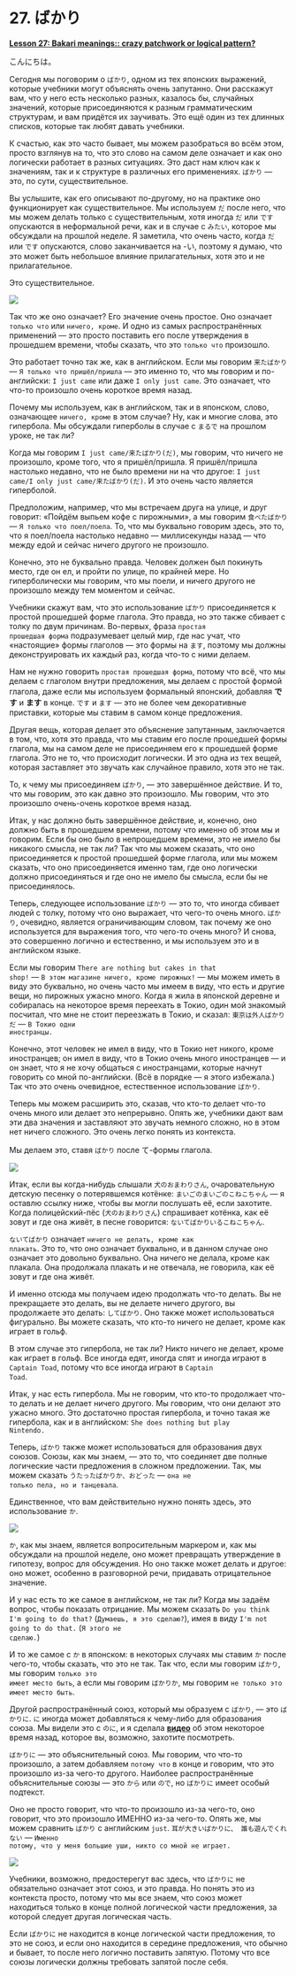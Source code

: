 # **27. ばかり**

[**Lesson 27: Bakari meanings:: crazy patchwork or logical pattern?**](https://www.youtube.com/watch?v=jqC60f-c1ng&list=PLg9uYxuZf8x_A-vcqqyOFZu06WlhnypWj&index=29&pp=iAQB)

こんにちは。

Сегодня мы поговорим о <code>ばかり</code>, одном из тех японских выражений, которые учебники могут объяснять очень запутанно. Они расскажут вам, что у него есть несколько разных, казалось бы, случайных значений, которые присоединяются к разным грамматическим структурам, и вам придётся их заучивать. Это ещё один из тех длинных списков, которые так любят давать учебники.

К счастью, как это часто бывает, мы можем разобраться во всём этом, просто взглянув на то, что это слово на самом деле означает и как оно логически работает в разных ситуациях. Это даст нам ключ как к значениям, так и к структуре в различных его применениях. <code>ばかり</code> — это, по сути, существительное.

Вы услышите, как его описывают по-другому, но на практике оно функционирует как существительное. Мы используем <code>だ</code> после него, что мы можем делать только с существительным, хотя иногда <code>だ</code> или <code>です</code> опускаются в неформальной речи, как и в случае с <code>みたい</code>, которое мы обсуждали на прошлой неделе. Я заметила, что очень часто, когда <code>だ</code> или <code>です</code> опускаются, слово заканчивается на -い, поэтому я думаю, что это может быть небольшое влияние прилагательных, хотя это и не прилагательное.

Это существительное.

![](image1021.webp)

Так что же оно означает? Его значение очень простое. Оно означает <code>только что</code> или <code>ничего, кроме</code>. И одно из самых распространённых применений — это просто поставить его после утверждения в прошедшем времени, чтобы сказать, что это <code>только что</code> произошло.

Это работает точно так же, как в английском. Если мы говорим <code>来たばかり</code> — <code>Я только что пришёл/пришла</code> — это именно то, что мы говорим и по-английски: <code>I just came</code> или даже <code>I only just came</code>. Это означает, что что-то произошло очень короткое время назад.

Почему мы используем, как в английском, так и в японском, слово, означающее <code>ничего, кроме</code> в этом случае? Ну, как и многие слова, это гипербола. Мы обсуждали гиперболы в случае с <code>まるで</code> на прошлом уроке, не так ли?

Когда мы говорим <code>I just came/来たばかり(だ)</code>, мы говорим, что ничего не произошло, кроме того, что я пришёл/пришла. Я пришёл/пришла настолько недавно, что не было времени ни на что другое: <code>I just came/I only just came/来たばかり(だ)</code>. И это очень часто является гиперболой.

Предположим, например, что мы встречаем друга на улице, и друг говорит: «Пойдём выпьем кофе с пирожными», а мы говорим <code>食べたばかり</code> — <code>Я только что поел/поела</code>. То, что мы буквально говорим здесь, это то, что я поел/поела настолько недавно — миллисекунды назад — что между едой и сейчас ничего другого не произошло.

Конечно, это не буквально правда. Человек должен был покинуть место, где он ел, и пройти по улице, по крайней мере. Но гиперболически мы говорим, что мы поели, и ничего другого не произошло между тем моментом и сейчас.

Учебники скажут вам, что это использование <code>ばかり</code> присоединяется к простой прошедшей форме глагола. Это правда, но это также сбивает с толку по двум причинам. Во-первых, фраза <code>простая прошедшая форма</code> подразумевает целый мир, где нас учат, что «настоящие» формы глаголов — это формы на <code>ます</code>, поэтому мы должны деконструировать их каждый раз, когда что-то с ними делаем.

Нам не нужно говорить <code>простая прошедшая форма</code>, потому что всё, что мы делаем с глаголом внутри предложения, мы делаем с простой формой глагола, даже если мы используем формальный японский, добавляя ****です**** и ****ます**** в конце. <code>です</code> и <code>ます</code> — это не более чем декоративные приставки, которые мы ставим в самом конце предложения.

Другая вещь, которая делает это объяснение запутанным, заключается в том, что, хотя это правда, что мы ставим его после прошедшей формы глагола, мы на самом деле не присоединяем его к прошедшей форме глагола. Это не то, что происходит логически. И это одна из тех вещей, которая заставляет это звучать как случайное правило, хотя это не так.

То, к чему мы присоединяем <code>ばかり</code>, — это завершённое действие. И то, что мы говорим, это как давно это произошло. Мы говорим, что это произошло очень-очень короткое время назад.

Итак, у нас должно быть завершённое действие, и, конечно, оно должно быть в прошедшем времени, потому что именно об этом мы и говорим. Если бы оно было в непрошедшем времени, это не имело бы никакого смысла, не так ли? Так что мы можем сказать, что оно присоединяется к простой прошедшей форме глагола, или мы можем сказать, что оно присоединяется именно там, где оно логически должно присоединяться и где оно не имело бы смысла, если бы не присоединялось.

Теперь, следующее использование <code>ばかり</code> — это то, что иногда сбивает людей с толку, потому что оно выражает, что чего-то очень много. <code>ばかり</code>, очевидно, является ограничивающим словом, так почему же оно используется для выражения того, что чего-то очень много? И снова, это совершенно логично и естественно, и мы используем это и в английском языке.

Если мы говорим <code>There are nothing but cakes in that shop!</code> — <code>В этом магазине ничего, кроме пирожных!</code> — мы можем иметь в виду это буквально, но очень часто мы имеем в виду, что есть и другие вещи, но пирожных ужасно много. Когда я жила в японской деревне и собиралась на некоторое время переехать в Токио, один мой знакомый посчитал, что мне не стоит переезжать в Токио, и сказал: <code>東京は外人ばかりだ</code> — <code>В Токио одни иностранцы.</code>

Конечно, этот человек не имел в виду, что в Токио нет никого, кроме иностранцев; он имел в виду, что в Токио очень много иностранцев — и он знает, что я не хочу общаться с иностранцами, которые начнут говорить со мной по-английски. (Всё в порядке — я этого избежала.) Так что это очень очевидное, естественное использование <code>ばかり</code>.

Теперь мы можем расширить это, сказав, что кто-то делает что-то очень много или делает это непрерывно. Опять же, учебники дают вам эти два значения и заставляют это звучать немного сложно, но в этом нет ничего сложного. Это очень легко понять из контекста.

Мы делаем это, ставя <code>ばかり</code> после て-формы глагола.

![](image385.webp)

Итак, если вы когда-нибудь слышали <code>犬のおまわりさん</code>, очаровательную детскую песенку о потерявшемся котёнке: <code>まいごのまいごのこねこちゃん</code> — я оставлю ссылку ниже, чтобы вы могли послушать её, если захотите. Когда полицейский-пёс (<code>犬のおまわりさん</code>) спрашивает котёнка, как её зовут и где она живёт, в песне говорится: <code>ないてばかりいるこねこちゃん</code>.

<code>ないてばかり</code> означает <code>ничего не делать, кроме как плакать</code>. Это то, что оно означает буквально, и в данном случае оно означает это довольно буквально. Она ничего не делала, кроме как плакала. Она продолжала плакать и не отвечала, не говорила, как её зовут и где она живёт.

И именно отсюда мы получаем идею продолжать что-то делать. Вы не прекращаете это делать, вы не делаете ничего другого, вы продолжаете это делать: <code>してばかり</code>. Оно также может использоваться фигурально. Вы можете сказать, что кто-то ничего не делает, кроме как играет в гольф.

В этом случае это гипербола, не так ли? Никто ничего не делает, кроме как играет в гольф. Все иногда едят, иногда спят и иногда играют в <code>Captain Toad</code>, потому что все иногда играют в <code>Captain Toad</code>.

Итак, у нас есть гипербола. Мы не говорим, что кто-то продолжает что-то делать и не делает ничего другого. Мы говорим, что они делают это ужасно много. Это достаточно простая гипербола, и точно такая же гипербола, как и в английском: <code>She does nothing but play Nintendo.</code>

Теперь, <code>ばかり</code> также может использоваться для образования двух союзов. Союзы, как мы знаем, — это то, что соединяет две полные логические части предложения в сложном предложении. Так, мы можем сказать <code>うたったばかりか、おどった</code> — <code>она не только пела, но и танцевала</code>.

Единственное, что вам действительно нужно понять здесь, это использование <code>か</code>.

![](image725.webp)

<code>か</code>, как мы знаем, является вопросительным маркером и, как мы обсуждали на прошлой неделе, оно может превращать утверждение в гипотезу, вопрос для обсуждения. Но оно также может делать и другое: оно может, особенно в разговорной речи, придавать отрицательное значение.

И у нас есть то же самое в английском, не так ли? Когда мы задаём вопрос, чтобы показать отрицание. Мы можем сказать <code>Do you think I'm going to do that?</code> (<code>Думаешь, я это сделаю?</code>), имея в виду <code>I'm not going to do that.</code> (<code>Я этого не сделаю.</code>)

И то же самое с <code>か</code> в японском: в некоторых случаях мы ставим <code>か</code> после чего-то, чтобы сказать, что это не так. Так что, если мы говорим <code>ばかり</code>, мы говорим <code>только это имеет место быть</code>, а если мы говорим <code>ばかりか</code>, мы говорим <code>не только это имеет место быть</code>.

Другой распространённый союз, который мы образуем с <code>ばかり</code>, — это <code>ばかりに</code>. <code>に</code> иногда может добавляться к чему-либо для образования союза. Мы видели это с <code>のに</code>, и я сделала [**видео**](https://www.youtube.com/watch?v=Au5JOtcwE7A&ab_channel=OrganicJapanesewithCureDolly) об этом некоторое время назад, которое вы, возможно, захотите посмотреть.

<code>ばかりに</code> — это объяснительный союз. Мы говорим, что что-то произошло, а затем добавляем <code>потому что</code> в конце и говорим, что это произошло из-за чего-то другого. Наиболее распространённые объяснительные союзы — это <code>から</code> или <code>ので</code>, но <code>ばかりに</code> имеет особый подтекст.

Оно не просто говорит, что что-то произошло из-за чего-то, оно говорит, что это произошло ИМЕННО из-за чего-то. Опять же, мы можем сравнить <code>ばかり</code> с английским <code>just</code>. <code>耳が大きいばかりに、 誰も遊んでくれない</code> — <code>Именно потому, что у меня большие уши, никто со мной не играет.</code>

![](image45.webp)

Учебники, возможно, предостерегут вас здесь, что <code>ばかりに</code> не обязательно означает этот союз, и это правда. Но понять это из контекста просто, потому что мы все знаем, что союз может находиться только в конце полной логической части предложения, за которой следует другая логическая часть.

Если <code>ばかりに</code> не находится в конце логической части предложения, то это не союз, и если оно находится в середине предложения, что обычно и бывает, то после него логично поставить запятую. Потому что все союзы логически должны требовать запятой после себя.